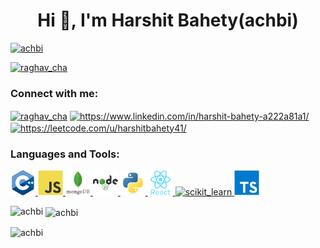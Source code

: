 <h1 align="center">Hi 👋, I'm Harshit Bahety(achbi)</h1>
<p align="left"> <a href="https://github.com/ryo-ma/github-profile-trophy"><img src="https://github-profile-trophy.vercel.app/?username=achbi" alt="achbi" /></a> </p>

<p align="left"> <a href="https://twitter.com/raghav_cha" target="blank"><img src="https://img.shields.io/twitter/follow/raghav_cha?logo=twitter&style=for-the-badge" alt="raghav_cha" /></a> </p>

<h3 align="left">Connect with me:</h3>
<p align="left">
<a href="https://twitter.com/raghav_cha" target="blank"><img align="center" src="https://raw.githubusercontent.com/rahuldkjain/github-profile-readme-generator/master/src/images/icons/Social/twitter.svg" alt="raghav_cha" height="30" width="40" /></a>
<a href="https://linkedin.com/in/https://www.linkedin.com/in/harshit-bahety-a222a81a1/" target="blank"><img align="center" src="https://raw.githubusercontent.com/rahuldkjain/github-profile-readme-generator/master/src/images/icons/Social/linked-in-alt.svg" alt="https://www.linkedin.com/in/harshit-bahety-a222a81a1/" height="30" width="40" /></a>
<a href="https://www.leetcode.com/https://leetcode.com/u/harshitbahety41/" target="blank"><img align="center" src="https://raw.githubusercontent.com/rahuldkjain/github-profile-readme-generator/master/src/images/icons/Social/leet-code.svg" alt="https://leetcode.com/u/harshitbahety41/" height="30" width="40" /></a>
</p>

<h3 align="left">Languages and Tools:</h3>
<p align="left"> <a href="https://www.w3schools.com/cpp/" target="_blank" rel="noreferrer"> <img src="https://raw.githubusercontent.com/devicons/devicon/master/icons/cplusplus/cplusplus-original.svg" alt="cplusplus" width="40" height="40"/> </a> <a href="https://developer.mozilla.org/en-US/docs/Web/JavaScript" target="_blank" rel="noreferrer"> <img src="https://raw.githubusercontent.com/devicons/devicon/master/icons/javascript/javascript-original.svg" alt="javascript" width="40" height="40"/> </a> <a href="https://www.mongodb.com/" target="_blank" rel="noreferrer"> <img src="https://raw.githubusercontent.com/devicons/devicon/master/icons/mongodb/mongodb-original-wordmark.svg" alt="mongodb" width="40" height="40"/> </a> <a href="https://nodejs.org" target="_blank" rel="noreferrer"> <img src="https://raw.githubusercontent.com/devicons/devicon/master/icons/nodejs/nodejs-original-wordmark.svg" alt="nodejs" width="40" height="40"/> </a> <a href="https://www.python.org" target="_blank" rel="noreferrer"> <img src="https://raw.githubusercontent.com/devicons/devicon/master/icons/python/python-original.svg" alt="python" width="40" height="40"/> </a> <a href="https://reactjs.org/" target="_blank" rel="noreferrer"> <img src="https://raw.githubusercontent.com/devicons/devicon/master/icons/react/react-original-wordmark.svg" alt="react" width="40" height="40"/> </a> <a href="https://scikit-learn.org/" target="_blank" rel="noreferrer"> <img src="https://upload.wikimedia.org/wikipedia/commons/0/05/Scikit_learn_logo_small.svg" alt="scikit_learn" width="40" height="40"/> </a> <a href="https://www.typescriptlang.org/" target="_blank" rel="noreferrer"> <img src="https://raw.githubusercontent.com/devicons/devicon/master/icons/typescript/typescript-original.svg" alt="typescript" width="40" height="40"/> </a> </p>

<p><img align="left" src="https://github-readme-stats.vercel.app/api/top-langs?username=achbi&show_icons=true&locale=en&layout=compact" alt="achbi" /></p>

<p>&nbsp;<img align="center" src="https://github-readme-stats.vercel.app/api?username=achbi&show_icons=true&locale=en" alt="achbi" /></p>

<p><img align="center" src="https://github-readme-streak-stats.herokuapp.com/?user=achbi&" alt="achbi" /></p>
